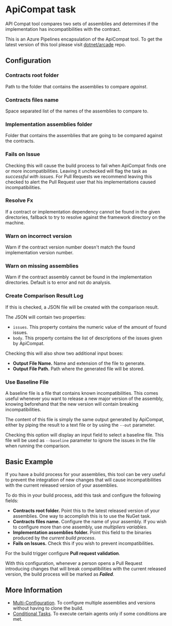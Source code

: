 
# ApiCompat task

API Compat tool compares two sets of assemblies and determines if the implementation has incompatibilities with the contract.

This is an Azure Pipelines encapsulation of the ApiCompat tool. To get the latest version of this tool please visit [dotnet/arcade](https://github.com/dotnet/arcade/tree/master/src/Microsoft.DotNet.ApiCompat) repo.

## Configuration

### Contracts root folder

Path to the folder that contains the assemblies to compare *against*.

### Contracts files name

Space separated list of the names of the assemblies to compare to.

### Implementation assemblies folder

Folder that contains the assemblies that are going to be compared against the contracts.

### Fails on Issue

Checking this will cause the build process to fail when ApiCompat finds one or more incompatibilities. Leaving it unchecked will flag the task as *successful with issues*. For Pull Requests we recommend leaving this checked to alert the Pull Request user that his implementations caused incompatibilities.

### Resolve Fx

If a contract or implementation dependency cannot be found in the given directories, fallback to try to resolve against the framework directory on the machine.

### Warn on incorrect version

Warn if the contract version number doesn't match the found implementation version number.

### Warn on missing assemblies

Warn if the contract assembly cannot be found in the implementation directories. Default is to error and not do analysis.

### Create Comparison Result Log

If this is checked, a JSON file will be created with the comparison result.

The JSON will contain two properties:

- `issues`. This property contains the numeric value of the amount of found issues.
- `body`. This property contains the list of descriptions of the issues given by ApiCompat.

Checking this will also show two additional input boxes:

- **Output File Name.** Name and extension of the file to generate.
- **Output File Path.** Path where the generated file will be stored.

### Use Baseline File

A baseline file is a file that contains known incompatibilities. This comes useful whenever you want to release a new major version of the assembly, knowing beforehand that the new version will contain breaking incompatibilities.

The content of this file is simply the same output generated by ApiCompat, either by piping the result to a text file or by using the `--out` parameter.

Checking this option will display an input field to select a baseline file. This file will be used as `--baseline` parameter to ignore the issues in the file when running the comparison.

## Basic Example

If you have a build process for your assemblies, this tool can be very useful to prevent the integration of new changes that will cause incompatibilities with the current released version of your assemblies.

To do this in your build process, add this task and configure the following fields:

- **Contracts root folder.** Point this to the latest released version of your assemblies. One way to accomplish this is to use the NuGet task.
- **Contracts files name.** Configure the name of your assembly. If you wish to configure more than one assembly, use *multipliers variables*.
- **Implementation assemblies folder.** Point this field to the binaries produced by the *current build process*.
- **Fails on Issues.** Check this if you wish to prevent incompatibilities.

For the build trigger configure  **Pull request validation**.

With this configuration, whenever a person opens a Pull Request introducing changes that will break compatibilities with the current released version, the build process will be marked as ***Failed***.

## More Information

- [Multi-Configuration](https://docs.microsoft.com/en-us/azure/devops/pipelines/process/phases?view=azure-devops&tabs=yaml#multi-configuration). To configure multiple assemblies and versions without having to clone the build.
- [Conditional Tasks](https://docs.microsoft.com/en-us/azure/devops/pipelines/process/conditions?view=azure-devops&tabs=yaml). To execute certain agents only if some conditions are met.

